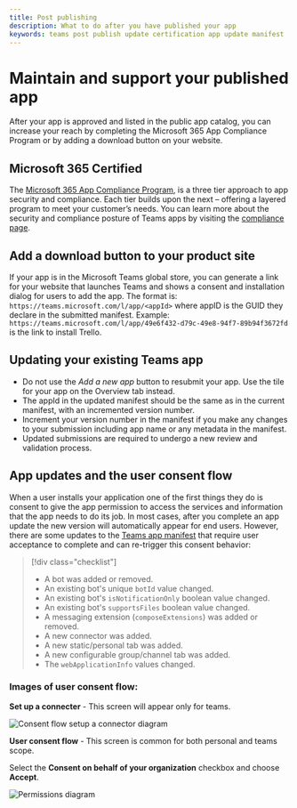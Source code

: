 ```yaml
---
title: Post publishing 
description: What to do after you have published your app 
keywords: teams post publish update certification app update manifest 
---
```


# Maintain and support your published app 

After your app is approved and listed in the public app catalog, you can increase your reach by completing the Microsoft 365 App Compliance Program or by adding a download button on your website.

## Microsoft 365 Certified

The [Microsoft 365 App Compliance Program](./application-certification.md), is a three tier approach to app security and compliance. Each tier builds upon the next – offering a layered program to meet your customer’s needs. You can learn more about the security and compliance posture of Teams apps by visiting the [compliance page](https://docs.microsoft.com/microsoft-365-app-certification/teams/teams-apps).

## Add a download button to your product site

If your app is in the Microsoft Teams global store, you can generate a link for your website that launches Teams and shows a consent and installation dialog for users to add the app.
The format is:  `https://teams.microsoft.com/l/app/<appId>` where appID is the GUID they declare in the submitted manifest.
Example: `https://teams.microsoft.com/l/app/49e6f432-d79c-49e8-94f7-89b94f3672fd` is the link to install Trello.

## Updating your existing Teams app

* Do not use the *Add a new app* button to resubmit your app. Use the tile for your app on the Overview tab instead.
* The appId in the updated manifest should be the same as in the current manifest, with an incremented version number.
* Increment your version number in the manifest if you make any changes to your submission including app name or any metadata in the manifest.
* Updated submissions are required to undergo a new review and validation process.

## App updates and the user consent flow

When a user installs your application one of the first things they do is consent to give the app permission to access the services and information that the app needs to do its job. In most cases, after you complete an app update the new version will automatically appear for end users. However, there are some updates to the [Teams app manifest](../../../../resources/schema/manifest-schema.md) that require user acceptance to complete and can re-trigger this consent behavior:

 >[!div class="checklist"]
>
> * A bot was added or removed.
> * An existing bot's unique `botId` value changed.
> * An existing bot's `isNotificationOnly` boolean value changed.
> * An existing bot's `supportsFiles` boolean value changed.
> * A messaging extension (`composeExtensions`) was added or removed.
> * A new connector was added.
> * A new static/personal tab was added.
> * A new configurable group/channel tab was added.
> * The `webApplicationInfo` values changed.
>

### Images of user consent flow:

**Set up a connecter** - This screen will appear only for teams.

![Consent flow setup a connector diagram](../../../assets/images/connector-teams-consentflow.png)

**User consent flow** - This screen is common for both personal and teams scope.

Select the **Consent on behalf of your organization** checkbox and choose **Accept**.

![Permissions diagram](../../../assets/images/user-consent-flow.png)
